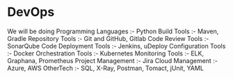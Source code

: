 # DevOps

We will be doing
Programming Languages :-  Python
Build Tools :- Maven, Gradle
Repository Tools :- Git and GitHub, Gitlab
Code Review Tools :- SonarQube
Code Deployment Tools :- Jenkins, uDeploy
Configuration Tools :-  Docker
Orchestration Tools :-  Kubernetes
Monitoring Tools :- ELK, Graphana, Prometheus
Project Management :-  Jira
Cloud Management :- Azure, AWS
OtherTech :- SQL, X-Ray, Postman, Tomact, jUnit, YAML
